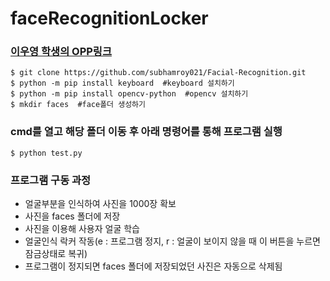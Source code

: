 # faceRecognitionLocker

### [이우영 학생의 OPP링크](https://sites.google.com/ydp.hs.kr/202120710)  

```
$ git clone https://github.com/subhamroy021/Facial-Recognition.git
$ python -m pip install keyboard  #keyboard 설치하기
$ python -m pip install opencv-python  #opencv 설치하기
$ mkdir faces  #face폴더 생성하기 
```

### cmd를 열고 해당 폴더 이동 후 아래 명령어를 통해 프로그램 실행
```
$ python test.py
```

### 프로그램 구동 과정
- 얼굴부분을 인식하여 사진을 1000장 확보
- 사진을 faces 폴더에 저장
- 사진을 이용해 사용자 얼굴 학습
- 얼굴인식 락커 작동(e : 프로그램 정지, r : 얼굴이 보이지 않을 때 이 버튼을 누르면 잠금상태로 복귀)
- 프로그램이 정지되면 faces 폴더에 저장되었던 사진은 자동으로 삭제됨
